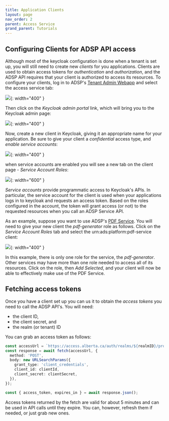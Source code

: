 ```yaml
---
title: Application Clients
layout: page
nav_order: 2
parent: Access Service
grand_parent: Tutorials
---
```


## Configuring Clients for ADSP API access

Although most of the keycloak configuration is done when a tenant is set up, you will still need to create new _clients_ for you applications. Clients are used to obtain access tokens for _authentication_ and _authorization_, and the ADSP API requires that your client is authorized to access its resources. To configure your clients, log in to ADSP's [Tenant Admin Webapp](https://adsp-uat.alberta.ca) and select the access service tab:

![](/adsp-monorepo/assets/access-service/access-service.png){: width="400" }

Then click on the _Keycloak admin portal_ link, which will bring you to the Keycloak admin page:

![](/adsp-monorepo/assets/access-service/select-keycloak.png){: width="400" }

Now, create a new client in Keycloak, giving it an appropriate name for your application. Be sure to give your client a _confidential_ access type, and _enable service accounts_:

![](/adsp-monorepo/assets/access-service/client-config.png){: width="400" }

when service accounts are enabled you will see a new tab on the client page - _Service Account Roles_:

![](/adsp-monorepo/assets/access-service/client-tabs.png){: width="600" }

_Service accounts_ provide programmatic access to Keycloak's APIs. In particular, the service account for the client is used when your applications logs in to keycloak and requests an access token. Based on the roles configured in the account, the token will grant access (or not) to the requested resources when you call an ADSP Service API.

As an example, suppose you want to use ADSP's [PDF Service](/adsp-monorepo/tutorials/pdf-service/introduction.html). You will need to give your new client the _pdf-generator_ role as follows. Click on the _Service Account Roles_ tab and select the urn:ads:platform:pdf-service client:

![](/adsp-monorepo/assets/access-service/account-roles.png){: width="400" }

In this example, there is only one role for the service, the _pdf-generator_. Other services may have more than one role needed to access all of its resources. Click on the role, then _Add Selected_, and your client will now be able to effectively make use of the PDF Service.

## Fetching access tokens

Once you have a client set up you can us it to obtain the _access tokens_ you need to call the ADSP API's. You will need:

- the client ID,
- the client secret, and
- the realm (or tenant) ID

You can grab an access token as follows:

```typescript
const accessUrl = `https://access.alberta.ca/auth/realms/${realmID}/protocol/openid-connect/token`;
const response = await fetch(accessUrl, {
  method: 'POST',
  body: new URLSearchParams({
    grant_type: 'client_credentials',
    client_id: clientId,
    client_secret: clientSecret,
  }),
});

const { access_token, expires_in } = await response.json();
```

Access tokens returned by the fetch are valid for about 5 minutes and can be used in API calls until they expire. You can, however, refresh them if needed, or just grab new ones.
